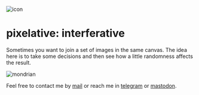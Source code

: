 ![icon](https://gitlab.com/azarte/pixelative/-/raw/master/assets/img/logo_64.png)

# pixelative: interferative

Sometimes you want to join a set of images in the same canvas. The idea here is to take some decisions and then see how a little randomness affects the result.  

![mondrian](https://gitlab.com/azarte/pixelative/-/raw/master/assets/img/interferative.jpg)

Feel free to contact me by [mail](mailto:rodrigovalla@protonmail.ch) or reach me in
[telegram](https://t.me/rvalla) or [mastodon](https://fosstodon.org/@rvalla).
